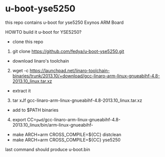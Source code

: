 u-boot-yse5250
==============

this repo contains u-boot for yse5250 Exynos ARM Board

HOWTO build it u-boot for YSE5250?

* clone this repo
1. git clone https://github.com/fedya/u-boot-yse5250.git

* download linaro's toolchain
2. wget -c https://launchpad.net/linaro-toolchain-binaries/trunk/2013.10/+download/gcc-linaro-arm-linux-gnueabihf-4.8-2013.10_linux.tar.xz

* extract it
3. tar xJf gcc-linaro-arm-linux-gnueabihf-4.8-2013.10_linux.tar.xz

* add to $PATH binaries
4. export CC=`pwd`/gcc-linaro-arm-linux-gnueabihf-4.8-2013.10_linux/bin/arm-linux-gnueabihf-

* make ARCH=arm CROSS_COMPILE=${CC} distclean
* make ARCH=arm CROSS_COMPILE=${CC} yse5250

last command should produce u-boot.bin
